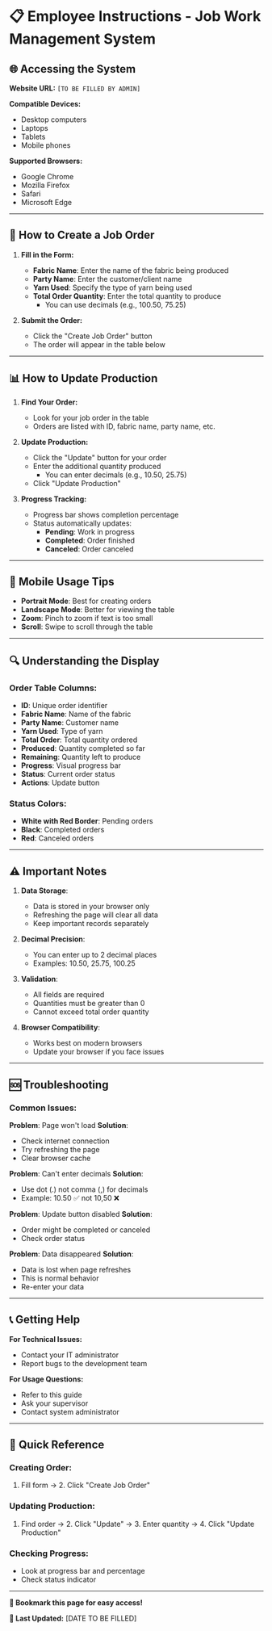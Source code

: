 # 📋 Employee Instructions - Job Work Management System

## 🌐 Accessing the System

**Website URL:** `[TO BE FILLED BY ADMIN]`

**Compatible Devices:**
- Desktop computers
- Laptops
- Tablets
- Mobile phones

**Supported Browsers:**
- Google Chrome
- Mozilla Firefox
- Safari
- Microsoft Edge

---

## 📝 How to Create a Job Order

1. **Fill in the Form:**
   - **Fabric Name**: Enter the name of the fabric being produced
   - **Party Name**: Enter the customer/client name
   - **Yarn Used**: Specify the type of yarn being used
   - **Total Order Quantity**: Enter the total quantity to produce
     - You can use decimals (e.g., 100.50, 75.25)

2. **Submit the Order:**
   - Click the "Create Job Order" button
   - The order will appear in the table below

---

## 📊 How to Update Production

1. **Find Your Order:**
   - Look for your job order in the table
   - Orders are listed with ID, fabric name, party name, etc.

2. **Update Production:**
   - Click the "Update" button for your order
   - Enter the additional quantity produced
     - You can enter decimals (e.g., 10.50, 25.75)
   - Click "Update Production"

3. **Progress Tracking:**
   - Progress bar shows completion percentage
   - Status automatically updates:
     - **Pending**: Work in progress
     - **Completed**: Order finished
     - **Canceled**: Order canceled

---

## 📱 Mobile Usage Tips

- **Portrait Mode**: Best for creating orders
- **Landscape Mode**: Better for viewing the table
- **Zoom**: Pinch to zoom if text is too small
- **Scroll**: Swipe to scroll through the table

---

## 🔍 Understanding the Display

### Order Table Columns:
- **ID**: Unique order identifier
- **Fabric Name**: Name of the fabric
- **Party Name**: Customer name
- **Yarn Used**: Type of yarn
- **Total Order**: Total quantity ordered
- **Produced**: Quantity completed so far
- **Remaining**: Quantity left to produce
- **Progress**: Visual progress bar
- **Status**: Current order status
- **Actions**: Update button

### Status Colors:
- **White with Red Border**: Pending orders
- **Black**: Completed orders
- **Red**: Canceled orders

---

## ⚠️ Important Notes

1. **Data Storage**: 
   - Data is stored in your browser only
   - Refreshing the page will clear all data
   - Keep important records separately

2. **Decimal Precision**:
   - You can enter up to 2 decimal places
   - Examples: 10.50, 25.75, 100.25

3. **Validation**:
   - All fields are required
   - Quantities must be greater than 0
   - Cannot exceed total order quantity

4. **Browser Compatibility**:
   - Works best on modern browsers
   - Update your browser if you face issues

---

## 🆘 Troubleshooting

### Common Issues:

**Problem**: Page won't load
**Solution**: 
- Check internet connection
- Try refreshing the page
- Clear browser cache

**Problem**: Can't enter decimals
**Solution**:
- Use dot (.) not comma (,) for decimals
- Example: 10.50 ✅ not 10,50 ❌

**Problem**: Update button disabled
**Solution**:
- Order might be completed or canceled
- Check order status

**Problem**: Data disappeared
**Solution**:
- Data is lost when page refreshes
- This is normal behavior
- Re-enter your data

---

## 📞 Getting Help

**For Technical Issues:**
- Contact your IT administrator
- Report bugs to the development team

**For Usage Questions:**
- Refer to this guide
- Ask your supervisor
- Contact system administrator

---

## 🎯 Quick Reference

### Creating Order:
1. Fill form → 2. Click "Create Job Order"

### Updating Production:
1. Find order → 2. Click "Update" → 3. Enter quantity → 4. Click "Update Production"

### Checking Progress:
- Look at progress bar and percentage
- Check status indicator

---

**📱 Bookmark this page for easy access!**

**🔄 Last Updated:** [DATE TO BE FILLED]

